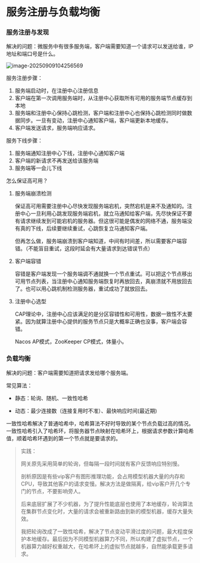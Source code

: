# 服务注册与负载均衡

### 服务注册与发现 

解决的问题：微服务中有很多服务端，客户端需要知道一个请求可以发送给谁，IP地址和端口号是什么。

![image-20250909104256569](C:\Users\guosimeng\Desktop\工作笔记\社招八股\assets\image-20250909104256569.png)

服务注册步骤：

1. 服务端启动时，在注册中心注册信息
2. 客户端在第一次调用服务端时，从注册中心获取所有可用的服务端节点缓存到本地
3. 服务端和注册中心保持心跳检测，客户端和注册中心也保持心跳检测同时做数据同步。一旦有变动，注册中心通知客户端，客户端更新本地缓存。
4. 客户端发送请求，服务端响应请求。

服务下线步骤：

1. 服务端通知注册中心下线，注册中心通知客户端
2. 客户端的新请求不再发送给该服务端
3. 服务端等一会儿下线

怎么保证高可用？

1. 服务端崩溃检测

   保证高可用需要注册中心尽快发现服务端宕机，突然宕机是来不及通知的。注册中心一旦利用心跳发现服务端宕机，就立马通知给客户端，先尽快保证不要有请求继续发到可能宕机的服务器。但这很可能是偶发的网络不通，服务端没有真的下线，后续要继续重试，心跳恢复立马通知客户端。

   但再怎么做，服务端崩溃到客户端知道，中间有时间差，所以需要客户端容错。（不能盲目重试，这段时延会有大量请求到达错误节点）

2. 客户端容错

   容错是客户端发现一个服务端调不通就换一个节点重试。可以把这个节点移出可用节点列表，当注册中心通知服务端恢复时再放回去，真崩溃就不用放回去了。也可以用心跳机制检测服务器，重试成功了就放回去。

3. 注册中心选型

   CAP理论中，注册中心应该满足的是分区容错性和可用性，数据一致性不太要紧。因为就算注册中心提供的服务节点只是大概率正确也没事，客户端会容错。

   Nacos AP模式，ZooKeeper CP模式，体量小。

### 负载均衡

解决的问题：客户端需要知道把请求发给哪个服务端。

常见算法：

* 静态：轮询、随机、一致性哈希

* 动态：最少连接数（连接复用时不准）、最快响应时间(最近期)

一致性哈希解决了普通哈希中，哈希算法不好时导致的某个节点负载过高的情况。一致性哈希引入了哈希环，将服务器节点映射在哈希环上，根据请求参数计算哈希值，顺着哈希环遇到的第一个节点就是要请求的。



> 实践：
>
> 网关原先采用简单的轮询，但每隔一段时间就有客户反馈响应特别慢。
>
> 剖析原因是有些vip客户有图形推理功能，会占用模型机器大量的内存和CPU，导致其他客户的请求变慢。解决方法是做隔离，给vip客户开几个专门的节点，不要影响旁人。
>
> 后来底层扩展了不少机器，为了提升性能底层也使用了本地缓存，轮询算法在集群节点变化时，大量的请求会被重新路由到新的模型机器，缓存大量失效。
>
> 我把轮询改成了一致性哈希，解决了节点变动平滑过度的问题，最大程度保护本地缓存。最后因为不同模型机器算力不同，所以构建了虚拟节点，一个机器算力越好权重越大，在哈希环上的虚拟节点就越多，自然能承载更多请求。
